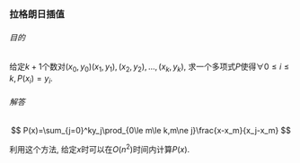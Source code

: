### 拉格朗日插值

###### 目的

给定$k+1$个数对$(x_0,y_0)(x_1,y_1),(x_2,y_2),...,(x_k,y_k)$, 求一个多项式$P$使得$\forall 0\le i\le k,P(x_i)=y_i$.

###### 解答

$$
P(x)=\sum_{j=0}^ky_j\prod_{0\le m\le k,m\ne j}\frac{x-x_m}{x_j-x_m}
$$

利用这个方法, 给定$x$时可以在$O(n^2)$时间内计算$P(x)$.